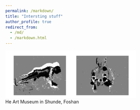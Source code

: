 ```yaml
---
permalink: /markdown/
title: "Intersting stuff"
author_profile: true
redirect_from: 
  - /md/
  - /markdown.html
---
```


![ ](../images/event.png)  
He Art Museum in Shunde, Foshan
